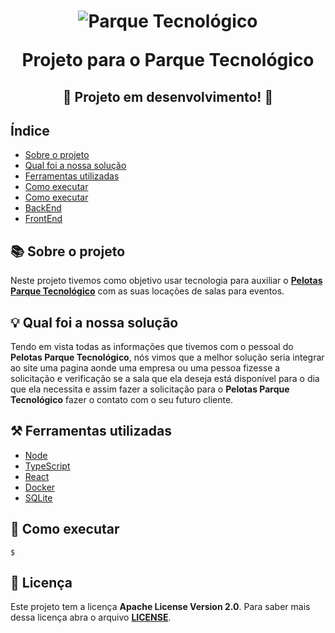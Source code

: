 <h1 align="center">
  <img alt="Parque Tecnológico" title="Parque Tecnológico" src="https://cdn.discordapp.com/attachments/900946220971868193/1050926126115082280/logo.png">
  <p>Projeto para o Parque Tecnológico</p>
</h1>

<h2 align="center">🚧 Projeto em desenvolvimento! 🚧</h2>

<h2>Índice</h2>

- [Sobre o projeto](#-Sobre-o-projeto)
- [Qual foi a nossa solução](#-Qual-foi-a-nossa-solução)
- [Ferramentas utilizadas](#-Ferramentas-utilizadas)
- [Como executar](#-Como-executar)
- [Como executar](#-Licença)
- [BackEnd](./backEnd/)
- [FrontEnd](./backEnd/)


<!-- Vamos colocar um GIF -->
<!-- <h1 align="center">
  <img alt="Parque Tecnológico" title="Parque Tecnológico" src="https://cdn.discordapp.com/attachments/900946220971868193/1050926126115082280/logo.png">
</h1> -->

<h2>📚 Sobre o projeto</h2>

Neste projeto tivemos como objetivo usar tecnologia para auxiliar
o **[Pelotas Parque Tecnológico](https://pelotasparquetecnologico.com.br/)**
com as suas locações de salas para eventos.

<h2>💡 Qual foi a nossa solução</h2>

Tendo em vista todas as informações que tivemos com o pessoal do
**Pelotas Parque Tecnológico**, nós vimos que a melhor solução seria integrar ao
site uma pagina aonde uma empresa ou uma pessoa fizesse a solicitação e
verificação se a sala que ela deseja está disponível para o dia que ela
necessita e assim fazer a solicitação para o **Pelotas Parque Tecnológico**
fazer o contato com o seu futuro cliente.

<h2>⚒️ Ferramentas utilizadas</h2>

- [Node](https://nodejs.org/en/)
- [TypeScript](https://www.typescriptlang.org/)
- [React](https://pt-br.reactjs.org/)
- [Docker](https://www.docker.com/)
- [SQLite](https://www.sqlite.org/index.html)

<h2>🏁 Como executar</h2>

```shell
$
```

<h2>📖 Licença</h2>

Este projeto tem a licença **Apache License Version 2.0**. Para saber mais dessa
licença abra o arquivo **[LICENSE](./LICENSE)**.

